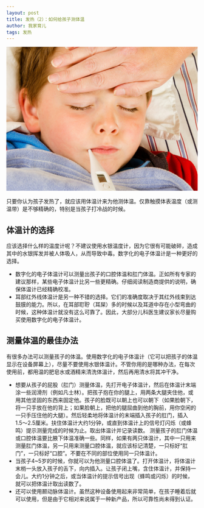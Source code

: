 ```yaml
---
layout: post
title: 发热（2）：如何给孩子测体温
author: 我家育儿
tags: 发热
---
```

![如何给孩子测体温](images/w3.jpg)

只要你认为孩子发热了，就应该用体温计来为他测体温。仅靠触摸体表温度（或测温带）是不够精确的，特别是当孩子打冷战的时候。

## 体温计的选择
应该选择什么样的温度计呢？不建议使用水银温度计，因为它很有可能破碎，造成其中的水银挥发并被人体吸人，从而导致中毒。数字化的电子体温计是一种更好的选择。

* 数字化的电子体温计可以测量出孩子的口腔体温和肛门体温。正如所有专家的建议那样，某些电子体温计比另一些更精确。仔细阅读制造商提供的说明，确保体温计已经精确校准。
* 耳部红外线体温计是另一种不错的选择。它们的准确度取决于其红外线束到达鼓膜的能力。所以，在耳部耵聍（耳屎）多的时候以及耳道中存在小型弯曲的时候，这种体温计就没有这么可靠了。因此，大部分儿科医生建议家长尽量购买使用数字化的电子体温计。

## 测量体温的最佳办法
有很多办法可以测量孩子的体温。使用数字化的电子体温计（它可以把孩子的体温显示在设备屏幕上），尽量不要使用水银体温计。不管你用的是哪种办法，在每次使用前，都用温的肥皂水或酒精来清洗体溫计，然后再用清水将其冲干净。

* 想要从孩子的屁股（肛门）测量体温，先打开电子体温计，然后在体温计末端涂一些润滑剂（例如凡士林）。把孩子抱在你的腿上，用两条大腿夹住他，或用其他坚固的东西来固定他。孩子的脸既可以朝上也可以朝下（如果脸朝下，将一只手放在他的背上；如果脸朝上，把他的腿屈曲到他的胸前，用你空闲的一只手压住他的大腿）。然后轻柔地将体温计的末端插入孩子的肛门，插入1.5〜2.5厘米。扶住体温计大约1分钟，或直到体温计上的信号灯闪烁（或蜂鸣）提示测量完成的时候为止。取出体温计并记录读数。
  测量孩子的肛门体温或口腔体温要比腋下体温准确一些。同样，如果有两只体温计，其中一只用来测量肛门体温，另一只用来测量口腔体温，就应该标记清楚，一只标好“肛门”，一只标好“口腔”。不要在不同的部位使用同一只体温计。
* 当孩子4~5岁的时候，你就可以为他测量口腔体温了。打开体温计，将体温计末梢一头放入孩子的舌下，向内插入。让孩子闭上嘴，含住体温计，并保持一会儿。大约1分钟之后，或当体温计的提示信号出现（蜂鸣或闪烁）的时候，就可以把体温计取出读数了。
* 还可以使用颞动脉体温计。虽然这种设备使用起来非常简单，在孩子睡着后就可以使用，但是由于它相对来说属于一种新产品，所以可靠性尚未得到认证。
